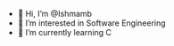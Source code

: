 - 👋 Hi, I’m @Ishmamb
- 👀 I’m interested in Software Engineering
- 🌱 I’m currently learning C
  

<!---
Ishmamb/Ishmamb is a ✨ special ✨ repository because its `README.md` (this file) appears on your GitHub profile.
You can click the Preview link to take a look at your changes.
--->
